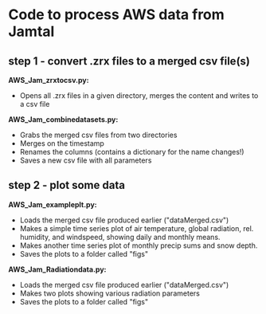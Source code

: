 # Code to process AWS data from Jamtal

## step 1 -  convert .zrx files to a merged csv file(s)      
**AWS_Jam_zrxtocsv.py:**   
+ Opens all .zrx files in a given directory, merges the content and writes to a csv file       

**AWS_Jam_combinedatasets.py:**   
+ Grabs the merged csv files from two directories
+ Merges on the timestamp
+ Renames the columns (contains a dictionary for the name changes!)
+ Saves a new csv file with all parameters  

## step 2 - plot some data
**AWS_Jam_exampleplt.py:**
+ Loads the merged csv file produced earlier ("dataMerged.csv")
+ Makes a simple time series plot of air temperature, global radiation, rel. humidity, and windspeed, showing daily and monthly means. 
+ Makes another time series plot of monthly precip sums and snow depth.
+ Saves the plots to a folder called "figs"         

**AWS_Jam_Radiationdata.py:**
+ Loads the merged csv file produced earlier ("dataMerged.csv")
+ Makes two plots showing various radiation parameters
+ Saves the plots to a folder called "figs"
